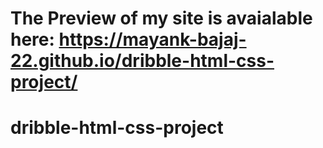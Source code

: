 # The Preview of my site is avaialable here: https://mayank-bajaj-22.github.io/dribble-html-css-project/
# dribble-html-css-project
 
